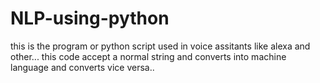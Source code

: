 # NLP-using-python
this is the program or python script used in voice assitants like alexa and other...
this code accept a normal string and converts into machine language and converts vice versa..
